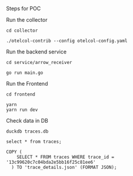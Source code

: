 Steps for POC

Run the collector

```
cd collector

./otelcol-contrib --config otelcol-config.yaml
```

Run the backend service

```
cd service/arrow_receiver

go run main.go
```

Run the Frontend

```
cd frontend

yarn
yarn run dev
```

Check data in DB

```
duckdb traces.db

select * from traces;

COPY (
    SELECT * FROM traces WHERE trace_id = '13c99620c7c04bda2e5bb16f25c81ee6'
  ) TO 'trace_details.json' (FORMAT JSON);
```
